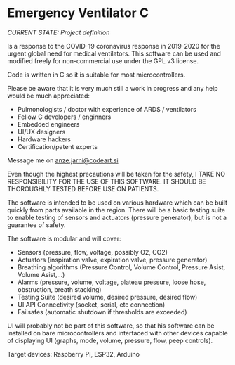 # Emergency Ventilator C

*CURRENT STATE: Project definition*

Is a response to the COVID-19 coronavirus response in 2019-2020 for the urgent global need for medical ventilators.
This software can be used and modified freely for non-commercial use under the GPL v3 license.

Code is written in C so it is suitable for most microcontrollers.

Please be aware that it is very much still a work in progress and any help would be much appreciated:
- Pulmonologists / doctor with experience of ARDS / ventilators
- Fellow C developers / enginners
- Embedded engineers
- UI/UX designers
- Hardware hackers
- Certification/patent experts

Message me on anze.jarni@codeart.si

Even though the highest precautions will be taken for the safety, 
I TAKE NO RESPONSIBILITY FOR THE USE OF THIS SOFTWARE. IT SHOULD BE THOROUGHLY TESTED BEFORE USE ON PATIENTS.

The software is intended to be used on various hardware which can be built quickly from parts available in the region.
There will be a basic testing suite to enable testing of sensors and actuators (pressure generator), but is not a guarantee
of safety.

The software is modular and will cover:
- Sensors (pressure, flow, voltage, possibly O2, CO2)
- Actuators (inspiration valve, expiration valve, pressure generator)
- Breathing algorithms (Pressure Control, Volume Control, Pressure Asist, Volume Asist,...)
- Alarms (pressure, volume, voltage, plateau pressure, loose hose, obstruction, breath stacking)
- Testing Suite (desired volume, desired pressure, desired flow)
- UI API Connectivity (socket, serial, etc connection)
- Failsafes (automatic shutdown if thresholds are exceeded)

UI will probably not be part of this software, so that his software can be installed on bare microcontrollers and interfaced
with other devices capable of displaying UI (graphs, mode, volume, pressure, flow, peep controls).

Target devices: Raspberry PI, ESP32, Arduino 
